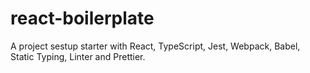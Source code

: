 # react-boilerplate
A project sestup starter with React, TypeScript, Jest, Webpack, Babel, Static Typing, Linter and Prettier.
